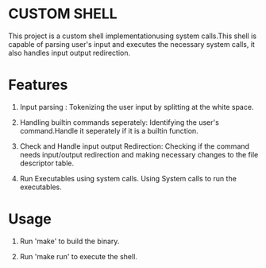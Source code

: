 # CUSTOM SHELL

This project is a custom shell implementationusing system calls.This shell is capable of parsing user's input and executes the necessary system calls, it also handles input output redirection.

# Features
1. Input parsing :
    Tokenizing the user input by splitting at the white space.

2. Handling builtin commands seperately:
    Identifying the user's command.Handle it seperately if it is a builtin function.

3. Check and Handle input output Redirection:
    Checking if the command needs input/output redirection and making necessary changes to the file descriptor table.

3. Run Executables using system calls.
    Using System calls to run the executables.

# Usage 
1. Run 'make' to build the binary.

2. Run 'make run' to execute the shell.